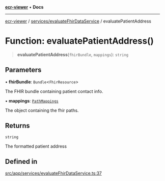 [**ecr-viewer**](../../../README.md) • **Docs**

***

[ecr-viewer](../../../README.md) / [services/evaluateFhirDataService](../README.md) / evaluatePatientAddress

# Function: evaluatePatientAddress()

> **evaluatePatientAddress**(`fhirBundle`, `mappings`): `string`

## Parameters

• **fhirBundle**: `Bundle`\<`FhirResource`\>

The FHIR bundle containing patient contact info.

• **mappings**: [`PathMappings`](../../../utils/interfaces/PathMappings.md)

The object containing the fhir paths.

## Returns

`string`

The formatted patient address

## Defined in

[src/app/services/evaluateFhirDataService.ts:37](https://github.com/CDCgov/phdi/blob/fa63a85e5b4651bdfc0d25ecc23a67e11fbcba18/containers/ecr-viewer/src/app/services/evaluateFhirDataService.ts#L37)
